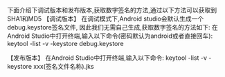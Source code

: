 下面介绍下调试版本和发布版本,获取数字签名的方法,通过以下方法可以获取到SHA1和MD5
【调试版本】
在调试模式下,Android studio会默认生成一个debug.keystore签名文件,
因此我们无需自己生成,获取数字签名的方法如下:
    在Android Studio中打开终端,输入以下命令(密码默认为android或者直接回车):
    keytool -list -v -keystore debug.keystore

【发布版本】
    在Android Studio中打开终端,输入以下命令:
    keytool -list -v -keystore xxx(签名文件名称).jks